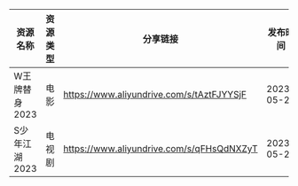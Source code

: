 | 资源名称      | 资源类型 | 分享链接                                      | 发布时间       |
| --------- | ---- | ----------------------------------------- | ---------- |
| W王牌替身2023 | 电影   | https://www.aliyundrive.com/s/tAztFJYYSjF | 2023-05-27 |
| S少年江湖2023 | 电视剧  | https://www.aliyundrive.com/s/qFHsQdNXZyT | 2023-05-27 |
